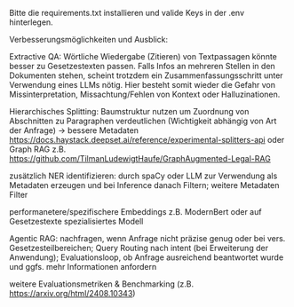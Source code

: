 Bitte die requirements.txt installieren und valide Keys in der .env hinterlegen.


Verbesserungsmöglichkeiten und Ausblick:

Extractive QA: Wörtliche Wiedergabe (Zitieren) von Textpassagen könnte besser zu Gesetzestexten passen. Falls Infos an mehreren Stellen in den Dokumenten stehen, scheint trotzdem ein Zusammenfassungsschritt unter Verwendung eines LLMs nötig. Hier besteht somit wieder die Gefahr von Missinterpretation, Missachtung/Fehlen von Kontext oder Halluzinationen.

Hierarchisches Splitting: Baumstruktur nutzen um Zuordnung von Abschnitten zu Paragraphen verdeutlichen (Wichtigkeit abhängig von Art der Anfrage) -> bessere Metadaten https://docs.haystack.deepset.ai/reference/experimental-splitters-api 
oder Graph RAG z.B. https://github.com/TilmanLudewigtHaufe/GraphAugmented-Legal-RAG  

zusätzlich NER identifizieren: durch spaCy oder LLM zur Verwendung als Metadaten erzeugen und bei Inference danach Filtern; weitere Metadaten Filter

performanetere/spezifischere Embeddings z.B. ModernBert oder auf Gesetzestexte spezialisiertes Modell 

Agentic RAG: nachfragen, wenn Anfrage nicht präzise genug oder bei vers. Gesetzesteilbereichen; Query Routing nach intent (bei Erweiterung der Anwendung); Evaluationsloop, ob Anfrage ausreichend beantwortet wurde und ggfs. mehr Informationen anfordern

weitere Evaluationsmetriken & Benchmarking (z.B. https://arxiv.org/html/2408.10343)